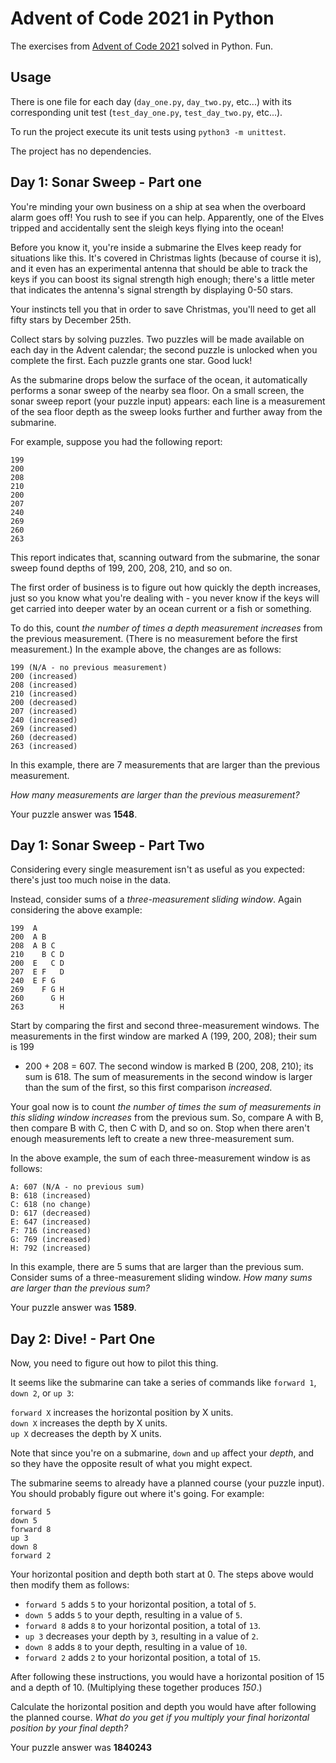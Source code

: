 # Advent of Code 2021 in Python

The exercises from [Advent of Code 2021](https://adventofcode.com/2021) solved in Python. Fun.

## Usage

There is one file for each day (`day_one.py`, `day_two.py`, etc...) with its corresponding unit test (`test_day_one.py`, `test_day_two.py`, etc...).

To run the project execute its unit tests using `python3 -m unittest`.

The project has no dependencies.

## Day 1: Sonar Sweep - Part one

You're minding your own business on a ship at sea when the overboard alarm goes off! You rush to see if you can help. Apparently, one of the Elves
tripped and accidentally sent the sleigh keys flying into the ocean!

Before you know it, you're inside a submarine the Elves keep ready for situations like this. It's covered in Christmas lights (because of course it
is), and it even has an experimental antenna that should be able to track the keys if you can boost its signal strength high enough; there's a little
meter that indicates the antenna's signal strength by displaying 0-50 stars.

Your instincts tell you that in order to save Christmas, you'll need to get all fifty stars by December 25th.

Collect stars by solving puzzles. Two puzzles will be made available on each day in the Advent calendar; the second puzzle is unlocked when you
complete the first. Each puzzle grants one star. Good luck!

As the submarine drops below the surface of the ocean, it automatically performs a sonar sweep of the nearby sea floor. On a small screen, the sonar
sweep report (your puzzle input) appears: each line is a measurement of the sea floor depth as the sweep looks further and further away from the
submarine.

For example, suppose you had the following report:

```
199
200
208
210
200
207
240
269
260
263
```

This report indicates that, scanning outward from the submarine, the sonar sweep found depths of 199, 200, 208, 210, and so on.

The first order of business is to figure out how quickly the depth increases, just so you know what you're dealing with - you never know if the keys
will get carried into deeper water by an ocean current or a fish or something.

To do this, count *the number of times a depth measurement increases* from the previous measurement. (There is no measurement before the first
measurement.) In the example above, the changes are as follows:

```
199 (N/A - no previous measurement)
200 (increased)
208 (increased)
210 (increased)
200 (decreased)
207 (increased)
240 (increased)
269 (increased)
260 (decreased)
263 (increased)
```

In this example, there are 7 measurements that are larger than the previous measurement.

*How many measurements are larger than the previous measurement?*

Your puzzle answer was **1548**.

## Day 1: Sonar Sweep - Part Two

Considering every single measurement isn't as useful as you expected: there's just too much noise in the data.

Instead, consider sums of a *three-measurement sliding window*. Again considering the above example:

```
199  A      
200  A B    
208  A B C  
210    B C D
200  E   C D
207  E F   D
240  E F G  
269    F G H
260      G H
263        H
```

Start by comparing the first and second three-measurement windows. The measurements in the first window are marked A (199, 200, 208); their sum is 199
+ 200 + 208 = 607. The second window is marked B (200, 208, 210); its sum is 618. The sum of measurements in the second window is larger than the sum
of the first, so this first comparison *increased*.

Your goal now is to count *the number of times the sum of measurements in this sliding window increases* from the previous sum. So, compare A with B,
then compare B with C, then C with D, and so on. Stop when there aren't enough measurements left to create a new three-measurement sum.

In the above example, the sum of each three-measurement window is as follows:

```
A: 607 (N/A - no previous sum)
B: 618 (increased)
C: 618 (no change)
D: 617 (decreased)
E: 647 (increased)
F: 716 (increased)
G: 769 (increased)
H: 792 (increased)
```

In this example, there are 5 sums that are larger than the previous sum. Consider sums of a three-measurement sliding window. *How many sums are
larger than the previous sum?*

Your puzzle answer was **1589**.

## Day 2: Dive! - Part One

Now, you need to figure out how to pilot this thing.

It seems like the submarine can take a series of commands like `forward 1`, `down 2`, or `up 3`:

`forward X` increases the horizontal position by X units.  
`down X` increases the depth by X units.  
`up X` decreases the depth by X units.

Note that since you're on a submarine, `down` and `up` affect your *depth*, and so they have the opposite result of what you might expect.

The submarine seems to already have a planned course (your puzzle input). You should probably figure out where it's going. For example:

```
forward 5
down 5
forward 8
up 3
down 8
forward 2
```

Your horizontal position and depth both start at 0. The steps above would then modify them as follows:

- `forward 5` adds `5` to your horizontal position, a total of `5`.
- `down 5` adds `5` to your depth, resulting in a value of `5`.
- `forward 8` adds `8` to your horizontal position, a total of `13`.
- `up 3` decreases your depth by `3`, resulting in a value of `2`.
- `down 8` adds `8` to your depth, resulting in a value of `10`.
- `forward 2` adds `2` to your horizontal position, a total of `15`.

After following these instructions, you would have a horizontal position of 15 and a depth of 10. (Multiplying these together produces *150*.)

Calculate the horizontal position and depth you would have after following the planned course. *What do you get if you multiply your final horizontal
position by your final depth?*

Your puzzle answer was **1840243**